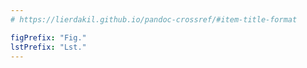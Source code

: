 ```yaml
---
# https://lierdakil.github.io/pandoc-crossref/#item-title-format

figPrefix: "Fig."
lstPrefix: "Lst."
---
```

